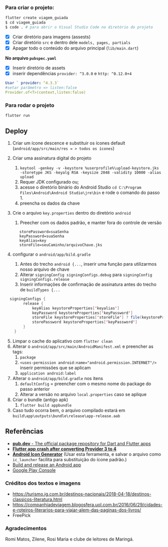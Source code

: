 ### Para criar o projeto:

```bash
flutter create viagem_guiada
$ cd viagem_guiada
$ code . # para abrir o Visual Studio Code no diretório do projeto
```

- [x] Criar diretório para imagens (assests)
- [x] Criar diretório `src` e dentro dele `models, pages, partials`
- [x] Apagar todo o conteúdo do arquivo principal (`lib/main.dart`)

**No arquivo `pubspec.yaml`**

- [x] Inserir diretório de assets
- [x] inserir dependências `provider: ^3.0.0` e  `http: ^0.12.0+4`

```yaml
Usar ` provider: ^4.3.3`
#setar parâmetro => listen:false
Provider.of<T>(context,listen:false)
```

### Para rodar o projeto

`flutter run`

## Deploy

1. Criar um ícone descence e substituir os ícones default (`android/app/src/main/res = > todos os ícones`)
2. Criar uma assinatura digital do projeto 
   1. `keytool -genkey -v -keystore %userprofile%\upload-keystore.jks -storetype JKS -keyalg RSA -keysize 2048 -validity 10000 -alias upload`
   2. Requer JDK configurado ou;
   3. acesse o diretório binário do Android Studio  `cd C:\Program Files\Android\Android Studio\jre\bin` e rode o comando do passo 1.
   4. preencha os dados da chave
3. Crie o arquivo `key.properties`  dentro do diretório `android`
   1. Preecher com os dados padrão, e manter fora do controle de versão 
   
   ```porperties
      storePassword=suaSenha
      keyPassword=suaSenha
      keyAlias=key
      storeFile=seuCaminho/arquivoChave.jks
   ```

4. configurar o `android/app/bild.gradle`
   1. Antes do trecho `android {...`, inserir uma função para utilizarmos nosso arquivo de chave
   2. Alterar `signingConfig signingConfigs.debug` para `signingConfig signingConfigs.release`
   3. Inserir informações de confirmação de assinatura antes do trecho de `buildTypes {...`

```java
  signingConfigs {
        release {
            keyAlias keystoreProperties['keyalias']
            keyPassword keystoreProperties['keyPassword']
            storeFile keystoreProperties['storeFile'] ? file(keystoreProperties['storeFile']) : null
            storePassword keystoreProperties['keyPassword']
        }
    }
```

5.  Limpar o cache do aplicativo com `flutter clean` 
6.  Alterar o `android/app/src/main/AndroidManifest.xml` e preencher as tags:
    1.  `package`
    2.  `<uses-permission android:name="android.permission.INTERNET"/>` inserir permissões que se aplicam
    3.  `application android:label`
7.  Alterar o `android/app/bild.gradle` nos itens
    1.  `defaultConfig` = preencher com o mesmo nome do package do passo anterior
    2.  Alterar a versão no arquivo `local.properties` caso se aplique
8.  Criar o bundle (antigo apk)
    1.  `flutter build appbundle`
9.  Caso tudo ocorra bem, o arquivo compilado estará em `build\app\outputs\bundle\release\app-release.aab`


## Referências

- [**pub.dev** - The official package repository for Dart and Flutter apps](https://pub.dev/)
- [**Flutter app crash after converting Provider 3 to 4**](https://stackoverflow.com/questions/59590673/flutter-app-crash-after-converting-provider-3-to-4)
- [**Android Icon Generator**](https://romannurik.github.io/AndroidAssetStudio/icons-launcher.html#foreground.type=clipart&foreground.clipart=android&foreground.space.trim=1&foreground.space.pad=0.25&foreColor=rgba(96%2C%20125%2C%20139%2C%200)&backColor=rgb(68%2C%20138%2C%20255)&crop=0&backgroundShape=circle&effects=none&name=ic_launcher) (Usar esta ferramenta, e salvar o arquivo como `ic_launcher` facilita para substituição do ícone padrão.)
- [Build and release an Android app](https://docs.flutter.dev/deployment/android)
- [Google Play Console](https://play.google.com/console)

### Créditos dos textos e imagens

- https://turismo.ig.com.br/destinos-nacionais/2018-04-18/destinos-classicos-literatura.html
- https://companhiadeviagem.blogosfera.uol.com.br/2016/06/29/cidades-e-roteiros-literarios-para-viajar-alem-das-paginas-dos-livros/
- FreePick

### Agradecimentos

Romi Matos, Zilene, Rosi Maria e clube de leitores de Maringá.